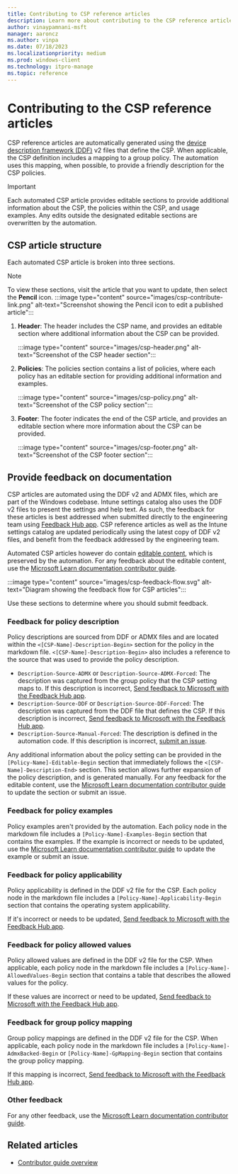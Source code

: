 ```yaml
---
title: Contributing to CSP reference articles
description: Learn more about contributing to the CSP reference articles.
author: vinaypamnani-msft
manager: aaroncz
ms.author: vinpa
ms.date: 07/18/2023
ms.localizationpriority: medium
ms.prod: windows-client
ms.technology: itpro-manage
ms.topic: reference
---
```


# Contributing to the CSP reference articles

CSP reference articles are automatically generated using the [device description framework (DDF)](configuration-service-provider-ddf.md) v2 files that define the CSP. When applicable, the CSP definition includes a mapping to a group policy. The automation uses this mapping, when possible, to provide a friendly description for the CSP policies.

> [!IMPORTANT]
> Each automated CSP article provides editable sections to provide additional information about the CSP, the policies within the CSP, and usage examples. Any edits outside the designated editable sections are overwritten by the automation.

## CSP article structure

Each automated CSP article is broken into three sections.

> [!NOTE]
> To view these sections, visit the article that you want to update, then select the **Pencil** icon.
> :::image type="content" source="images/csp-contribute-link.png" alt-text="Screenshot showing the Pencil icon to edit a published article":::

1. **Header**: The header includes the CSP name, and provides an editable section where additional information about the CSP can be provided.

   :::image type="content" source="images/csp-header.png" alt-text="Screenshot of the CSP header section":::

1. **Policies**: The policies section contains a list of policies, where each policy has an editable section for providing additional information and examples.

   :::image type="content" source="images/csp-policy.png" alt-text="Screenshot of the CSP policy section":::

1. **Footer**: The footer indicates the end of the CSP article, and provides an editable section where more information about the CSP can be provided.

   :::image type="content" source="images/csp-footer.png" alt-text="Screenshot of the CSP footer section":::

## Provide feedback on documentation

CSP articles are automated using the DDF v2 and ADMX files, which are part of the Windows codebase. Intune settings catalog also uses the DDF v2 files to present the settings and help text. As such, the feedback for these articles is best addressed when submitted directly to the engineering team using [Feedback Hub app](https://support.microsoft.com/windows/send-feedback-to-microsoft-with-the-feedback-hub-app-f59187f8-8739-22d6-ba93-f66612949332). CSP reference articles as well as the Intune settings catalog are updated periodically using the latest copy of DDF v2 files, and benefit from the feedback addressed by the engineering team.

Automated CSP articles however do contain [editable content](#csp-article-structure), which is preserved by the automation. For any feedback about the editable content, use the [Microsoft Learn documentation contributor guide][CONTRIB-1].

:::image type="content" source="images/csp-feedback-flow.svg" alt-text="Diagram showing the feedback flow for CSP articles":::

Use these sections to determine where you should submit feedback.

### Feedback for policy description

Policy descriptions are sourced from DDF or ADMX files and are located within the `<[CSP-Name]-Description-Begin>` section for the policy in the markdown file. `<[CSP-Name]-Description-Begin>` also includes a reference to the source that was used to provide the policy description.

- `Description-Source-ADMX` or `Description-Source-ADMX-Forced`: The description was captured from the group policy that the CSP setting maps to. If this description is incorrect, [Send feedback to Microsoft with the Feedback Hub app](https://support.microsoft.com/windows/send-feedback-to-microsoft-with-the-feedback-hub-app-f59187f8-8739-22d6-ba93-f66612949332).
- `Description-Source-DDF` or `Description-Source-DDF-Forced`: The description was captured from the DDF file that defines the CSP. If this description is incorrect, [Send feedback to Microsoft with the Feedback Hub app](https://support.microsoft.com/windows/send-feedback-to-microsoft-with-the-feedback-hub-app-f59187f8-8739-22d6-ba93-f66612949332).
- `Description-Source-Manual-Forced`: The description is defined in the automation code. If this description is incorrect, [submit an issue](/contribute/#create-quality-issues).

Any additional information about the policy setting can be provided in the `[Policy-Name]-Editable-Begin` section that immediately follows the `<[CSP-Name]-Description-End>` section. This section allows further expansion of the policy description, and is generated manually. For any feedback for the editable content, use the [Microsoft Learn documentation contributor guide][CONTRIB-1] to update the section or submit an issue.

### Feedback for policy examples

Policy examples aren't provided by the automation. Each policy node in the markdown file includes a `[Policy-Name]-Examples-Begin` section that contains the examples. If the example is incorrect or needs to be updated, use the [Microsoft Learn documentation contributor guide][CONTRIB-1] to update the example or submit an issue.

### Feedback for policy applicability

Policy applicability is defined in the DDF v2 file for the CSP. Each policy node in the markdown file includes a `[Policy-Name]-Applicability-Begin` section that contains the operating system applicability.

If it's incorrect or needs to be updated, [Send feedback to Microsoft with the Feedback Hub app](https://support.microsoft.com/windows/send-feedback-to-microsoft-with-the-feedback-hub-app-f59187f8-8739-22d6-ba93-f66612949332).

### Feedback for policy allowed values

Policy allowed values are defined in the DDF v2 file for the CSP. When applicable, each policy node in the markdown file includes a `[Policy-Name]-AllowedValues-Begin` section that contains a table that describes the allowed values for the policy.

If these values are incorrect or need to be updated, [Send feedback to Microsoft with the Feedback Hub app](https://support.microsoft.com/windows/send-feedback-to-microsoft-with-the-feedback-hub-app-f59187f8-8739-22d6-ba93-f66612949332).

### Feedback for group policy mapping

Group policy mappings are defined in the DDF v2 file for the CSP. When applicable, each policy node in the markdown file includes a `[Policy-Name]-AdmxBacked-Begin` or `[Policy-Name]-GpMapping-Begin` section that contains the group policy mapping.

If this mapping is incorrect, [Send feedback to Microsoft with the Feedback Hub app](https://support.microsoft.com/windows/send-feedback-to-microsoft-with-the-feedback-hub-app-f59187f8-8739-22d6-ba93-f66612949332).

### Other feedback

For any other feedback, use the [Microsoft Learn documentation contributor guide][CONTRIB-1].

## Related articles

- [Contributor guide overview][CONTRIB-1]

<!-- Links -->

[CONTRIB-1]: /contribute